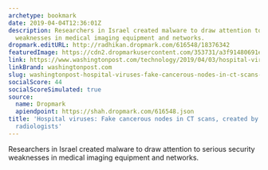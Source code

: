 ```yaml
---
archetype: bookmark
date: 2019-04-04T12:36:01Z
description: Researchers in Israel created malware to draw attention to serious security
  weaknesses in medical imaging equipment and networks.
dropmark.editURL: http://radhikan.dropmark.com/616548/18376342
featuredImage: https://cdn2.dropmarkusercontent.com/353731/a3f91480691ef04de86f7d71082780ab32d672ee777176be5e52c2b7c0d84d84/thumbnail/UCFBWFGCUMI6RFCR5B4PS27BTM.jpg?Expires=1557430062&Signature=TuB-0yueg5LHGzcpyCanELkPbCuuWfTzwBRIqSMKUhpTjtIK5uFHIenhaGZGxI3shv34jdmKBh0QCi0WQaHt8dxQ-lo6MA9~cYvhmUIsf45TmHh42-RLMuAThhZSmpegsVF-U8BAljqDWZXY7XoLT51JHcAkLxuSYOD0PayvWU44bSp~UxON2rMaYDuJERMwm0JsqKBfq2ms2GfULB7AQ3VEfB~mtqwf99Ry~UIHklQe0RsDV09pddc--vCxACs4gsxbG9rdlwBHjxGWcjkB-9H8hUfA15SVGj1nA1r2K3Uoo~bVn6yi-X~gpDIBYIFl7l4nByHeNoJetnXN-nGKEA__&Key-Pair-Id=APKAITQYWVEN757ZA4KQ
link: https://www.washingtonpost.com/technology/2019/04/03/hospital-viruses-fake-cancerous-nodes-ct-scans-created-by-malware-trick-radiologists/?noredirect=on
linkBrand: washingtonpost.com
slug: washingtonpost-hospital-viruses-fake-cancerous-nodes-in-ct-scans-created-by-malware-trick-radiologists
socialScore: 44
socialScoreSimulated: true
source:
  name: Dropmark
  apiendpoint: https://shah.dropmark.com/616548.json
title: 'Hospital viruses: Fake cancerous nodes in CT scans, created by malware, trick
  radiologists'
---
```

Researchers in Israel created malware to draw attention to serious security weaknesses in medical imaging equipment and networks.